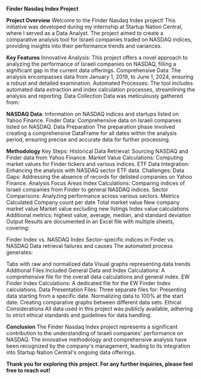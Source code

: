 **Finder Nasdaq Index Project**

**Project Overview**
Welcome to the Finder Nasdaq Index project! This initiative was developed during my internship at Startup Nation Central, where I served as a Data Analyst. The project aimed to create a comparative analysis tool for Israeli companies traded on NASDAQ indices, providing insights into their performance trends and variances.

**Key Features**
Innovative Analysis: This project offers a novel approach to analyzing the performance of Israeli companies on NASDAQ, filling a significant gap in the current data offerings.
Comprehensive Data: The analysis encompasses data from January 1, 2019, to June 1, 2024, ensuring a robust and detailed examination.
Automated Processes: The tool includes automated data extraction and index calculation processes, streamlining the analysis and reporting.
Data Collection
Data was meticulously gathered from:

**NASDAQ Data**:
Information on NASDAQ indices and startups listed on Yahoo Finance.
Finder Data: Comprehensive data on Israeli companies listed on NASDAQ.
Data Preparation
The preparation phase involved creating a comprehensive DataFrame for all dates within the analysis period, ensuring precise and accurate data for further processing.

**Methodology**
Key Steps:
Historical Data Retrieval: Sourcing NASDAQ and Finder data from Yahoo Finance.
Market Value Calculations: Computing market values for Finder tickers and various indices.
ETF Data Integration: Enhancing the analysis with NASDAQ sector ETF data.
Challenges:
Data Gaps: Addressing the absence of records for delisted companies on Yahoo Finance.
Analysis Focus Areas
Index Calculations: Comparing indices of Israeli companies from Finder to general NASDAQ indices.
Sector Comparisons: Analyzing performance across various sectors.
Metrics Calculated
Company count per date
Total market value
New company market value
Market value excluding new listings
Index value calculations
Additional metrics: highest value, average, median, and standard deviation
Output
Results are documented in an Excel file with multiple sheets, covering:

Finder Index vs. NASDAQ Index
Sector-specific indices in Finder vs. NASDAQ
Data retrieval failures and causes
The automated process generates:

Tabs with raw and normalized data
Visual graphs representing data trends
Additional Files Included
General Data and Index Calculations: A comprehensive file for the overall data calculations and general index.
EW Finder Index Calculations: A dedicated file for the EW Finder Index calculations.
Data Presentation Files: Three separate files for:
Presenting data starting from a specific date.
Normalizing data to 100% at the start date.
Creating comparative graphs between different data sets.
Ethical Considerations
All data used in this project was publicly available, adhering to strict ethical standards and guidelines for data handling.

**Conclusion**
The Finder Nasdaq Index project represents a significant contribution to the understanding of Israeli companies' performance on NASDAQ. The innovative methodology and comprehensive analysis have been recognized by the company's management, leading to its integration into Startup Nation Central's ongoing data offerings.

**Thank you for exploring this project. For any further inquiries, please feel free to reach out!**
